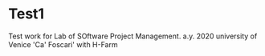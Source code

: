 # Test1

Test work for Lab of SOftware Project Management.
a.y. 2020
university of Venice 'Ca' Foscari' with H-Farm





